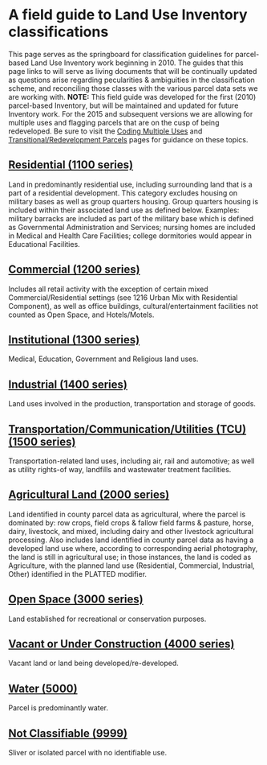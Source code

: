 # A field guide to Land Use Inventory classifications

This page serves as the springboard for classification guidelines for
parcel-based Land Use Inventory work beginning in 2010. The guides that
this page links to will serve as living documents that will be
continually updated as questions arise regarding pecularities &
ambiguities in the classification scheme, and reconciling those classes
with the various parcel data sets we are working with. **NOTE:** This
field guide was developed for the first (2010) parcel-based Inventory,
but will be maintained and updated for future Inventory work. For the
2015 and subsequent versions we are allowing for multiple uses and
flagging parcels that are on the cusp of being redeveloped. Be sure to
visit the [Coding Multiple Uses](./CodingMultipleUses.md) and
[Transitional/Redevelopment Parcels](./TransitionalRedevelopmentParcels.md)
pages for guidance on these topics.

## [Residential (1100 series)](./1100_Residential.md)

Land in predominantly residential use, including surrounding land that
is a part of a residential development. This category excludes housing
on military bases as well as group quarters housing. Group quarters
housing is included within their associated land use as defined below.
Examples: military barracks are included as part of the military base
which is defined as Governmental Administration and Services; nursing
homes are included in Medical and Health Care Facilities; college
dormitories would appear in Educational Facilities.

## [Commercial (1200 series)](./1200_Commercial.md)

Includes all retail activity with the exception of certain mixed
Commercial/Residential settings (see 1216 Urban Mix with Residential
Component), as well as office buildings, cultural/entertainment
facilities not counted as Open Space, and Hotels/Motels.

## [Institutional (1300 series)](./1300_Institutional.md)

Medical, Education, Government and Religious land uses.

## [Industrial (1400 series)](./1400_Industrial.md)

Land uses involved in the production, transportation and storage of
goods.

## [Transportation/Communication/Utilities (TCU) (1500 series)](./1500_TransportationCommunicationsUtilities.md)

Transportation-related land uses, including air, rail and automotive; as
well as utility rights-of way, landfills and wastewater treatment
facilities.

## [Agricultural Land (2000 series)](./2000_Agriculture.md)

Land identified in county parcel data as agricultural, where the parcel
is dominated by: row crops, field crops & fallow field farms & pasture,
horse, dairy, livestock, and mixed, including dairy and other livestock
agricultural processing. Also includes land identified in county parcel
data as having a developed land use where, according to corresponding
aerial photography, the land is still in agricultural use; in those
instances, the land is coded as Agriculture, with the planned land use
(Residential, Commercial, Industrial, Other) identified in the PLATTED
modifier.

## [Open Space (3000 series)](./3000_Open_Space.md)

Land established for recreational or conservation purposes.

## [Vacant or Under Construction (4000 series)](./4000_VacantUnderConstruction.md)

Vacant land or land being developed/re-developed.

## [Water (5000)](./5000_Water.md)

Parcel is predominantly water.

## [Not Classifiable (9999)](./9999_Not_Classifiable.md)

Sliver or isolated parcel with no identifiable use.
